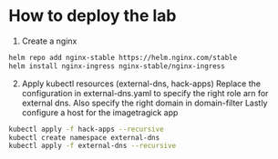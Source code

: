 # How to deploy the lab

1. Create a nginx 

```bash
helm repo add nginx-stable https://helm.nginx.com/stable
helm install nginx-ingress nginx-stable/nginx-ingress
```

2. Apply kubectl resources (external-dns, hack-apps)
Replace the configuration in external-dns.yaml to specify the right role arn for external dns.
Also specify the right domain in domain-filter
Lastly configure a host for the imagetragick app

```bash
kubectl apply -f hack-apps --recursive
kubectl create namespace external-dns
kubectl apply -f external-dns --recursive
```

